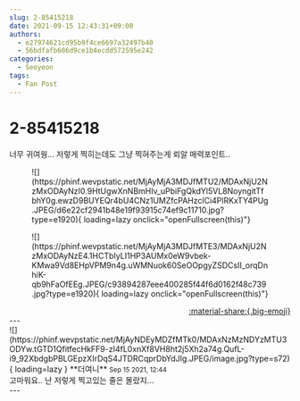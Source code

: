 ```yaml
---
slug: 2-85415218
date: 2021-09-15 12:43:31+09:00
authors:
  - e27974621cd95b9f4ce6697a32497b40
  - 56bdfafb606d9ce1b4ecdd572595e242
categories:
  - Seoyeon
tags:
  - Fan Post
---
```


# 2-85415218

<div class="post-container" markdown="1">
<div class="content-container md-sidebar__scrollwrap" markdown="1">

너무 귀여웡... 저렇게 찍히는데도 그냥 찍혀주는게 뢰알 매력포인트.. 
<figure markdown="1">
![](https://phinf.wevpstatic.net/MjAyMjA3MDJfMTU2/MDAxNjU2NzMxODAyNzI0.9HtUgwXnNBmHIv_uPbiFgQkdYl5VL8NoyngitTfbhY0g.ewzD9BUYEQr4bU4CNz1UMZfcPAHzclCi4PlRKxTY4PUg.JPEG/d6e22cf2941b48e19f93915c74ef9c11710.jpg?type=e1920){ loading=lazy onclick="openFullscreen(this)"}
</figure>

<figure markdown="1">
![](https://phinf.wevpstatic.net/MjAyMjA3MDJfMTE3/MDAxNjU2NzMxODAyNzE4.1HCTbIyLI1HP3AUMx0eW9vbek-KMwa9Vd8EHpVPM9n4g.uWMNuok60SeOOpgyZSDCsII_orqDnhiK-qb9hFaOfEEg.JPEG/c93894287eee400285f44f6d0162f48c739.jpg?type=e1920){ loading=lazy onclick="openFullscreen(this)"}
</figure>


</div>
</div>

<div style="text-align: right;" markdown="1">
<a href="https://weverse.io/fromis9/fanpost/2-85415218" style="text-align: right;">:material-share:{.big-emoji}</a>
</div>
---

<div class="comments-container md-sidebar__scrollwrap" markdown="1">
<div class="comment" markdown="1">
<div class='id-container' markdown="1">
![](https://phinf.wevpstatic.net/MjAyNDEyMDZfMTk0/MDAxNzMzNDYzMTU3ODYw.tGTD1QfitfecHkFF9-zI4fL0xnXf8VH8ht2j5Xh2a74g.QufL-i9_92XbdgbPBLGEpzXIrDqS4JTDRCqprDbYdJIg.JPEG/image.jpg?type=s72){ loading=lazy }
**<span class="artist">더여니</span>** <small>Sep 15 2021, 12:44</small><br>
</div>
<div class='comment-body' markdown="1">
고마워요.. 난 저렇게 찍고있는 줄은 몰랐지...
</div>
</div>
</div>
---
